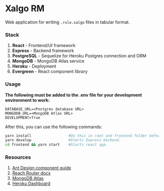 # Xalgo RM

Web application for writing `.rule.xalgo` files in tabular format.

### Stack

1. **React** - Frontend/UI framework
1. **Express** - Backend framework
1. **PostgreSQL** - Sequelize for Heroku Postgres connection and ORM
1. **MongoDB** - MongoDB Atlas service
1. **Heroku** - Deployment
1. **Evergreen** - React component library

### Usage

**The following must be added to the .env file for your development environment to work:**

```
DATABASE_URL=<Postgres database URL>
MONGODB_URL=<MongoDB Atlas URL>
DEVELOPMENT=True
```

After this, you can use the following commands:

```sh
yarn install                 #Do this in root and frontend folder before beginning development.
yarn develop                 #Starts Express backend.
cd frontend && yarn start    #Starts react app.
```

### Resources

1. [Ant Design component guide](https://ant.design/components/overview/)
1. [Reach Router docs](https://reach.tech/router)
1. [MongoDB Atlas](https://cloud.mongodb.com)
1. [Heroku Dashboard](https://dashboard.heroku.com/apps/xalgo-editor-v3)
